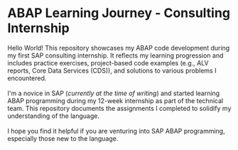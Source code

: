 # ABAP Learning Journey - Consulting Internship
Hello World! This repository showcases my ABAP code development during my first SAP consulting internship. It reflects my learning progression and includes practice exercises, project-based code examples (e.g., ALV reports, Core Data Services (CDS)), and solutions to various problems I encountered.
<br>
<br>
I'm a novice in SAP (_currently at the time of writing_) and started learning ABAP programming during my 12-week internship as part of the technical team. This repository documents the assignments I completed to solidify my understanding of the language.
<br>
<br>
I hope you find it helpful if you are venturing into SAP ABAP programming, especially those new to the language.
